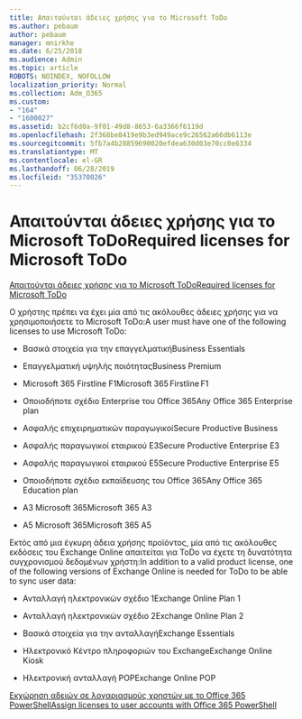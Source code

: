 ```yaml
---
title: Απαιτούνται άδειες χρήσης για το Microsoft ToDo
ms.author: pebaum
author: pebaum
manager: mnirkhe
ms.date: 6/25/2018
ms.audience: Admin
ms.topic: article
ROBOTS: NOINDEX, NOFOLLOW
localization_priority: Normal
ms.collection: Adm_O365
ms.custom:
- "164"
- "1600027"
ms.assetid: b2cf6d0a-9f01-49d8-8653-6a3366f6119d
ms.openlocfilehash: 2f368be8419e9b3ed949ace9c26562a66db6113e
ms.sourcegitcommit: 5fb7a4b28859690020efdea630d03e70cc0e6334
ms.translationtype: MT
ms.contentlocale: el-GR
ms.lasthandoff: 06/28/2019
ms.locfileid: "35370026"
---
```

# <a name="required-licenses-for-microsoft-todo"></a><span data-ttu-id="1eee2-102">Απαιτούνται άδειες χρήσης για το Microsoft ToDo</span><span class="sxs-lookup"><span data-stu-id="1eee2-102">Required licenses for Microsoft ToDo</span></span>

[<span data-ttu-id="1eee2-103">Απαιτούνται άδειες χρήσης για το Microsoft ToDo</span><span class="sxs-lookup"><span data-stu-id="1eee2-103">Required licenses for Microsoft ToDo</span></span>](https://support.office.com/article/381e9d1b-c500-49b5-973e-890fd86528d7.aspx)
  
<span data-ttu-id="1eee2-104">Ο χρήστης πρέπει να έχει μία από τις ακόλουθες άδειες χρήσης για να χρησιμοποιήσετε το Microsoft ToDo:</span><span class="sxs-lookup"><span data-stu-id="1eee2-104">A user must have one of the following licenses to use Microsoft ToDo:</span></span>
  
- <span data-ttu-id="1eee2-105">Βασικά στοιχεία για την επαγγελματική</span><span class="sxs-lookup"><span data-stu-id="1eee2-105">Business Essentials</span></span>

- <span data-ttu-id="1eee2-106">Επαγγελματική υψηλής ποιότητας</span><span class="sxs-lookup"><span data-stu-id="1eee2-106">Business Premium</span></span>

- <span data-ttu-id="1eee2-107">Microsoft 365 Firstline F1</span><span class="sxs-lookup"><span data-stu-id="1eee2-107">Microsoft 365 Firstline F1</span></span>

- <span data-ttu-id="1eee2-108">Οποιοδήποτε σχέδιο Enterprise του Office 365</span><span class="sxs-lookup"><span data-stu-id="1eee2-108">Any Office 365 Enterprise plan</span></span>

- <span data-ttu-id="1eee2-109">Ασφαλής επιχειρηματικών παραγωγικοί</span><span class="sxs-lookup"><span data-stu-id="1eee2-109">Secure Productive Business</span></span>

- <span data-ttu-id="1eee2-110">Ασφαλής παραγωγικοί εταιρικού E3</span><span class="sxs-lookup"><span data-stu-id="1eee2-110">Secure Productive Enterprise E3</span></span>

- <span data-ttu-id="1eee2-111">Ασφαλής παραγωγικοί εταιρικού E5</span><span class="sxs-lookup"><span data-stu-id="1eee2-111">Secure Productive Enterprise E5</span></span>

- <span data-ttu-id="1eee2-112">Οποιοδήποτε σχέδιο εκπαίδευσης του Office 365</span><span class="sxs-lookup"><span data-stu-id="1eee2-112">Any Office 365 Education plan</span></span>

- <span data-ttu-id="1eee2-113">A3 Microsoft 365</span><span class="sxs-lookup"><span data-stu-id="1eee2-113">Microsoft 365 A3</span></span>

- <span data-ttu-id="1eee2-114">A5 Microsoft 365</span><span class="sxs-lookup"><span data-stu-id="1eee2-114">Microsoft 365 A5</span></span>

<span data-ttu-id="1eee2-115">Εκτός από μια έγκυρη άδεια χρήσης προϊόντος, μία από τις ακόλουθες εκδόσεις του Exchange Online απαιτείται για ToDo να έχετε τη δυνατότητα συγχρονισμού δεδομένων χρήστη:</span><span class="sxs-lookup"><span data-stu-id="1eee2-115">In addition to a valid product license, one of the following versions of Exchange Online is needed for ToDo to be able to sync user data:</span></span>
  
- <span data-ttu-id="1eee2-116">Ανταλλαγή ηλεκτρονικών σχέδιο 1</span><span class="sxs-lookup"><span data-stu-id="1eee2-116">Exchange Online Plan 1</span></span>

- <span data-ttu-id="1eee2-117">Ανταλλαγή ηλεκτρονικών σχέδιο 2</span><span class="sxs-lookup"><span data-stu-id="1eee2-117">Exchange Online Plan 2</span></span>

- <span data-ttu-id="1eee2-118">Βασικά στοιχεία για την ανταλλαγή</span><span class="sxs-lookup"><span data-stu-id="1eee2-118">Exchange Essentials</span></span>

- <span data-ttu-id="1eee2-119">Ηλεκτρονικό Κέντρο πληροφοριών του Exchange</span><span class="sxs-lookup"><span data-stu-id="1eee2-119">Exchange Online Kiosk</span></span>

- <span data-ttu-id="1eee2-120">Ηλεκτρονική ανταλλαγή POP</span><span class="sxs-lookup"><span data-stu-id="1eee2-120">Exchange Online POP</span></span>

[<span data-ttu-id="1eee2-121">Εκχώρηση αδειών σε λογαριασμούς χρηστών με το Office 365 PowerShell</span><span class="sxs-lookup"><span data-stu-id="1eee2-121">Assign licenses to user accounts with Office 365 PowerShell</span></span>](https://docs.microsoft.com/office365/enterprise/powershell/assign-licenses-to-user-accounts-with-office-365-powershell )
  